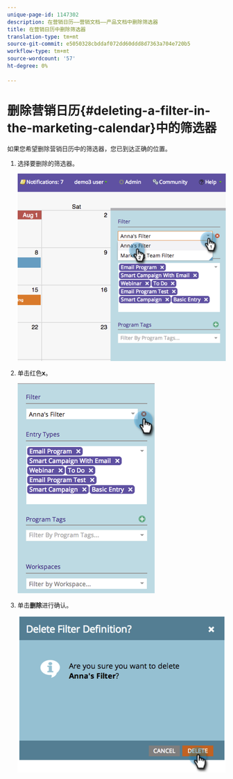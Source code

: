 ```yaml
---
unique-page-id: 1147302
description: 在营销日历——营销文档——产品文档中删除筛选器
title: 在营销日历中删除筛选器
translation-type: tm+mt
source-git-commit: e5050328cbddaf072dd60ddd8d7363a704e720b5
workflow-type: tm+mt
source-wordcount: '57'
ht-degree: 0%

---
```



# 删除营销日历{#deleting-a-filter-in-the-marketing-calendar}中的筛选器

如果您希望删除营销日历中的筛选器，您已到达正确的位置。

1. 选择要删除的筛选器。

   ![](assets/image2014-9-24-11-3a27-3a32.png)

1. 单击红色&#x200B;**x**。

   ![](assets/image2014-9-24-11-3a27-3a36.png)

1. 单击&#x200B;**删除**&#x200B;进行确认。

   ![](assets/image2014-9-24-11-3a27-3a42.png)
